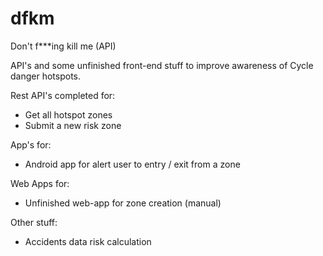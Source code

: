 # dfkm
Don't f***ing kill me (API)


API's and some unfinished front-end stuff to improve awareness of Cycle danger hotspots.

Rest API's completed for:
- Get all hotspot zones
- Submit a new risk zone

App's for:
- Android app for alert user to entry / exit from a zone

Web Apps for:
- Unfinished web-app for zone creation (manual)

Other stuff:
- Accidents data risk calculation



